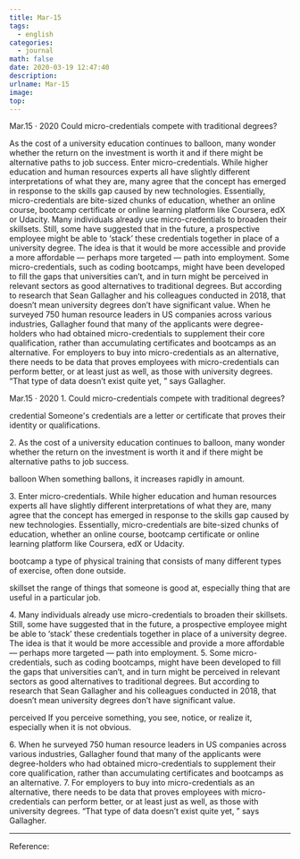 ```yaml
---
title: Mar-15
tags:
  - english
categories:
  - journal
math: false
date: 2020-03-19 12:47:40
description:
urlname: Mar-15
image:
top:
---
```

Mar.15 · 2020
Could micro-credentials compete with traditional degrees?

As the cost of a university education continues to balloon, many wonder whether the return on the investment is worth it and if there might be alternative paths to job success.
Enter micro-credentials. While higher education and human resources experts all have slightly different interpretations of what they are, many agree that the concept has emerged in response to the skills gap caused by new technologies. Essentially, micro-credentials are bite-sized chunks of education, whether an online course, bootcamp certificate or online learning platform like Coursera, edX or Udacity.
Many individuals already use micro-credentials to broaden their skillsets. Still, some have suggested that in the future, a prospective employee might be able to ‘stack’ these credentials together in place of a university degree. The idea is that it would be more accessible and provide a more affordable — perhaps more targeted — path into employment.
Some micro-credentials, such as coding bootcamps, might have been developed to fill the gaps that universities can’t, and in turn might be perceived in relevant sectors as good alternatives to traditional degrees. But according to research that Sean Gallagher and his colleagues conducted in 2018, that doesn’t mean university degrees don’t have significant value.
When he surveyed 750 human resource leaders in US companies across various industries, Gallagher found that many of the applicants were degree-holders who had obtained micro-credentials to supplement their core qualification, rather than accumulating certificates and bootcamps as an alternative.
For employers to buy into micro-credentials as an alternative, there needs to be data that proves employees with micro-credentials can perform better, or at least just as well, as those with university degrees. “That type of data doesn’t exist quite yet, ” says Gallagher.
<!--more-->
Mar.15 · 2020
<span id="inline-toc">1.</span>
Could micro-credentials compete with traditional degrees?

<span id="inline-green">credential</span>
Someone's credentials are a letter or certificate that proves their identity or qualifications.

<span id="inline-toc">2.</span>
As the cost of a university education continues to balloon, many wonder whether the return on the investment is worth it and if there might be alternative paths to job success.

<span id="inline-green">balloon</span>
When something ballons, it increases rapidly in amount.

<span id="inline-toc">3.</span>
Enter micro-credentials. While higher education and human resources experts all have slightly different interpretations of what they are, many agree that the concept has emerged in response to the skills gap caused by new technologies. Essentially, micro-credentials are bite-sized chunks of education, whether an online course, bootcamp certificate or online learning platform like Coursera, edX or Udacity.

<span id="inline-green">bootcamp</span>
a type of physical training that consists of many different types of exercise, often done outside.

<span id="inline-green">skillset</span>
the range of things that someone is good at, especially thing that are useful in a particular job.

<span id="inline-toc">4.</span>
Many individuals already use micro-credentials to broaden their skillsets. Still, some have suggested that in the future, a prospective employee might be able to ‘stack’ these credentials together in place of a university degree. The idea is that it would be more accessible and provide a more affordable — perhaps more targeted — path into employment.
<span id="inline-toc">5.</span>
Some micro-credentials, such as coding bootcamps, might have been developed to fill the gaps that universities can’t, and in turn might be perceived in relevant sectors as good alternatives to traditional degrees. But according to research that Sean Gallagher and his colleagues conducted in 2018, that doesn’t mean university degrees don’t have significant value.

<span id="inline-green">perceived</span>
If you perceive something, you see, notice, or realize it, especially when it is not obvious.

<span id="inline-toc">6.</span>
When he surveyed 750 human resource leaders in US companies across various industries, Gallagher found that many of the applicants were degree-holders who had obtained micro-credentials to supplement their core qualification, rather than accumulating certificates and bootcamps as an alternative.
<span id="inline-toc">7.</span>
For employers to buy into micro-credentials as an alternative, there needs to be data that proves employees with micro-credentials can perform better, or at least just as well, as those with university degrees. “That type of data doesn’t exist quite yet, ” says Gallagher.





---
Reference:

